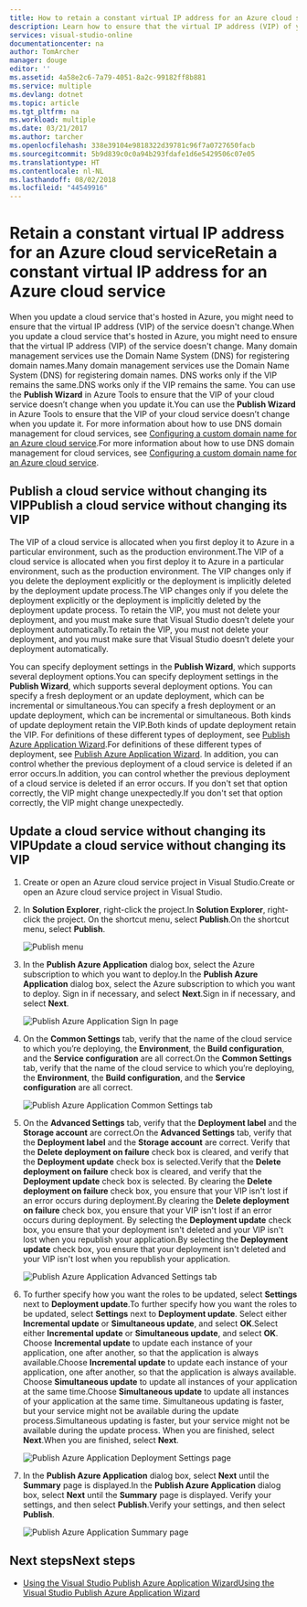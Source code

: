 ```yaml
---
title: How to retain a constant virtual IP address for an Azure cloud service | Microsoft Docs
description: Learn how to ensure that the virtual IP address (VIP) of your Azure cloud service doesn't change.
services: visual-studio-online
documentationcenter: na
author: TomArcher
manager: douge
editor: ''
ms.assetid: 4a58e2c6-7a79-4051-8a2c-99182ff8b881
ms.service: multiple
ms.devlang: dotnet
ms.topic: article
ms.tgt_pltfrm: na
ms.workload: multiple
ms.date: 03/21/2017
ms.author: tarcher
ms.openlocfilehash: 338e39104e9818322d39781c96f7a0727650facb
ms.sourcegitcommit: 5b9d839c0c0a94b293fdafe1d6e5429506c07e05
ms.translationtype: HT
ms.contentlocale: nl-NL
ms.lasthandoff: 08/02/2018
ms.locfileid: "44549916"
---
```

# <a name="retain-a-constant-virtual-ip-address-for-an-azure-cloud-service"></a><span data-ttu-id="5218c-103">Retain a constant virtual IP address for an Azure cloud service</span><span class="sxs-lookup"><span data-stu-id="5218c-103">Retain a constant virtual IP address for an Azure cloud service</span></span>
<span data-ttu-id="5218c-104">When you update a cloud service that's hosted in Azure, you might need to ensure that the virtual IP address (VIP) of the service doesn't change.</span><span class="sxs-lookup"><span data-stu-id="5218c-104">When you update a cloud service that's hosted in Azure, you might need to ensure that the virtual IP address (VIP) of the service doesn't change.</span></span> <span data-ttu-id="5218c-105">Many domain management services use the Domain Name System (DNS) for registering domain names.</span><span class="sxs-lookup"><span data-stu-id="5218c-105">Many domain management services use the Domain Name System (DNS) for registering domain names.</span></span> <span data-ttu-id="5218c-106">DNS works only if the VIP remains the same.</span><span class="sxs-lookup"><span data-stu-id="5218c-106">DNS works only if the VIP remains the same.</span></span> <span data-ttu-id="5218c-107">You can use the **Publish Wizard** in Azure Tools to ensure that the VIP of your cloud service doesn’t change when you update it.</span><span class="sxs-lookup"><span data-stu-id="5218c-107">You can use the **Publish Wizard** in Azure Tools to ensure that the VIP of your cloud service doesn’t change when you update it.</span></span> <span data-ttu-id="5218c-108">For more information about how to use DNS domain management for cloud services, see [Configuring a custom domain name for an Azure cloud service](cloud-services/cloud-services-custom-domain-name.md).</span><span class="sxs-lookup"><span data-stu-id="5218c-108">For more information about how to use DNS domain management for cloud services, see [Configuring a custom domain name for an Azure cloud service](cloud-services/cloud-services-custom-domain-name.md).</span></span>

## <a name="publish-a-cloud-service-without-changing-its-vip"></a><span data-ttu-id="5218c-109">Publish a cloud service without changing its VIP</span><span class="sxs-lookup"><span data-stu-id="5218c-109">Publish a cloud service without changing its VIP</span></span>
<span data-ttu-id="5218c-110">The VIP of a cloud service is allocated when you first deploy it to Azure in a particular environment, such as the production environment.</span><span class="sxs-lookup"><span data-stu-id="5218c-110">The VIP of a cloud service is allocated when you first deploy it to Azure in a particular environment, such as the production environment.</span></span> <span data-ttu-id="5218c-111">The VIP changes only if you delete the deployment explicitly or the deployment is implicitly deleted by the deployment update process.</span><span class="sxs-lookup"><span data-stu-id="5218c-111">The VIP changes only if you delete the deployment explicitly or the deployment is implicitly deleted by the deployment update process.</span></span> <span data-ttu-id="5218c-112">To retain the VIP, you must not delete your deployment, and you must make sure that Visual Studio doesn’t delete your deployment automatically.</span><span class="sxs-lookup"><span data-stu-id="5218c-112">To retain the VIP, you must not delete your deployment, and you must make sure that Visual Studio doesn’t delete your deployment automatically.</span></span> 

<span data-ttu-id="5218c-113">You can specify deployment settings in the **Publish Wizard**, which supports several deployment options.</span><span class="sxs-lookup"><span data-stu-id="5218c-113">You can specify deployment settings in the **Publish Wizard**, which supports several deployment options.</span></span> <span data-ttu-id="5218c-114">You can specify a fresh deployment or an update deployment, which can be incremental or simultaneous.</span><span class="sxs-lookup"><span data-stu-id="5218c-114">You can specify a fresh deployment or an update deployment, which can be incremental or simultaneous.</span></span> <span data-ttu-id="5218c-115">Both kinds of update deployment retain the VIP.</span><span class="sxs-lookup"><span data-stu-id="5218c-115">Both kinds of update deployment retain the VIP.</span></span> <span data-ttu-id="5218c-116">For definitions of these different types of deployment, see [Publish Azure Application Wizard](vs-azure-tools-publish-azure-application-wizard.md).</span><span class="sxs-lookup"><span data-stu-id="5218c-116">For definitions of these different types of deployment, see [Publish Azure Application Wizard](vs-azure-tools-publish-azure-application-wizard.md).</span></span> <span data-ttu-id="5218c-117">In addition, you can control whether the previous deployment of a cloud service is deleted if an error occurs.</span><span class="sxs-lookup"><span data-stu-id="5218c-117">In addition, you can control whether the previous deployment of a cloud service is deleted if an error occurs.</span></span> <span data-ttu-id="5218c-118">If you don't set that option correctly, the VIP might change unexpectedly.</span><span class="sxs-lookup"><span data-stu-id="5218c-118">If you don't set that option correctly, the VIP might change unexpectedly.</span></span>

## <a name="update-a-cloud-service-without-changing-its-vip"></a><span data-ttu-id="5218c-119">Update a cloud service without changing its VIP</span><span class="sxs-lookup"><span data-stu-id="5218c-119">Update a cloud service without changing its VIP</span></span>
1. <span data-ttu-id="5218c-120">Create or open an Azure cloud service project in Visual Studio.</span><span class="sxs-lookup"><span data-stu-id="5218c-120">Create or open an Azure cloud service project in Visual Studio.</span></span> 

2. <span data-ttu-id="5218c-121">In **Solution Explorer**, right-click the project.</span><span class="sxs-lookup"><span data-stu-id="5218c-121">In **Solution Explorer**, right-click the project.</span></span> <span data-ttu-id="5218c-122">On the shortcut menu, select **Publish**.</span><span class="sxs-lookup"><span data-stu-id="5218c-122">On the shortcut menu, select **Publish**.</span></span>

    ![Publish menu](https://docstestmedia1.blob.core.windows.net/azure-media/articles/media/vs-azure-tools-cloud-service-retain-a-constant-virtual-ip-address/solution-explorer-publish-menu.png)

3. <span data-ttu-id="5218c-124">In the **Publish Azure Application** dialog box, select the Azure subscription to which you want to deploy.</span><span class="sxs-lookup"><span data-stu-id="5218c-124">In the **Publish Azure Application** dialog box, select the Azure subscription to which you want to deploy.</span></span> <span data-ttu-id="5218c-125">Sign in if necessary, and select **Next**.</span><span class="sxs-lookup"><span data-stu-id="5218c-125">Sign in if necessary, and select **Next**.</span></span>

    ![Publish Azure Application Sign In page](https://docstestmedia1.blob.core.windows.net/azure-media/articles/media/vs-azure-tools-cloud-service-retain-a-constant-virtual-ip-address/azure-publish-signin.png)

4. <span data-ttu-id="5218c-127">On the **Common Settings** tab, verify that the name of the cloud service to which you’re deploying, the **Environment**, the **Build configuration**, and the **Service configuration** are all correct.</span><span class="sxs-lookup"><span data-stu-id="5218c-127">On the **Common Settings** tab, verify that the name of the cloud service to which you’re deploying, the **Environment**, the **Build configuration**, and the **Service configuration** are all correct.</span></span>

    ![Publish Azure Application Common Settings tab](https://docstestmedia1.blob.core.windows.net/azure-media/articles/media/vs-azure-tools-cloud-service-retain-a-constant-virtual-ip-address/azure-publish-common-settings.png)

5. <span data-ttu-id="5218c-129">On the **Advanced Settings** tab, verify that the **Deployment label** and the **Storage account** are correct.</span><span class="sxs-lookup"><span data-stu-id="5218c-129">On the **Advanced Settings** tab, verify that the **Deployment label** and the **Storage account** are correct.</span></span> <span data-ttu-id="5218c-130">Verify that the **Delete deployment on failure** check box is cleared, and verify that the **Deployment update** check box is selected.</span><span class="sxs-lookup"><span data-stu-id="5218c-130">Verify that the **Delete deployment on failure** check box is cleared, and verify that the **Deployment update** check box is selected.</span></span> <span data-ttu-id="5218c-131">By clearing the **Delete deployment on failure** check box, you ensure that your VIP isn't lost if an error occurs during deployment.</span><span class="sxs-lookup"><span data-stu-id="5218c-131">By clearing the **Delete deployment on failure** check box, you ensure that your VIP isn't lost if an error occurs during deployment.</span></span> <span data-ttu-id="5218c-132">By selecting the **Deployment update** check box, you ensure that your deployment isn't deleted and your VIP isn't lost when you republish your application.</span><span class="sxs-lookup"><span data-stu-id="5218c-132">By selecting the **Deployment update** check box, you ensure that your deployment isn't deleted and your VIP isn't lost when you republish your application.</span></span> 

    ![Publish Azure Application Advanced Settings tab](https://docstestmedia1.blob.core.windows.net/azure-media/articles/media/vs-azure-tools-cloud-service-retain-a-constant-virtual-ip-address/azure-publish-advanced-settings.png)

6. <span data-ttu-id="5218c-134">To further specify how you want the roles to be updated, select **Settings** next to **Deployment update**.</span><span class="sxs-lookup"><span data-stu-id="5218c-134">To further specify how you want the roles to be updated, select **Settings** next to **Deployment update**.</span></span> <span data-ttu-id="5218c-135">Select either **Incremental update** or **Simultaneous update**, and select **OK**.</span><span class="sxs-lookup"><span data-stu-id="5218c-135">Select either **Incremental update** or **Simultaneous update**, and select **OK**.</span></span> <span data-ttu-id="5218c-136">Choose **Incremental update** to update each instance of your application, one after another, so that the application is always available.</span><span class="sxs-lookup"><span data-stu-id="5218c-136">Choose **Incremental update** to update each instance of your application, one after another, so that the application is always available.</span></span> <span data-ttu-id="5218c-137">Choose **Simultaneous update** to update all instances of your application at the same time.</span><span class="sxs-lookup"><span data-stu-id="5218c-137">Choose **Simultaneous update** to update all instances of your application at the same time.</span></span> <span data-ttu-id="5218c-138">Simultaneous updating is faster, but your service might not be available during the update process.</span><span class="sxs-lookup"><span data-stu-id="5218c-138">Simultaneous updating is faster, but your service might not be available during the update process.</span></span> <span data-ttu-id="5218c-139">When you are finished, select **Next**.</span><span class="sxs-lookup"><span data-stu-id="5218c-139">When you are finished, select **Next**.</span></span>

    ![Publish Azure Application Deployment Settings page](https://docstestmedia1.blob.core.windows.net/azure-media/articles/media/vs-azure-tools-cloud-service-retain-a-constant-virtual-ip-address/azure-publish-deployment-update-settings.png)

7. <span data-ttu-id="5218c-141">In the **Publish Azure Application** dialog box, select **Next** until the **Summary** page is displayed.</span><span class="sxs-lookup"><span data-stu-id="5218c-141">In the **Publish Azure Application** dialog box, select **Next** until the **Summary** page is displayed.</span></span> <span data-ttu-id="5218c-142">Verify your settings, and then select **Publish**.</span><span class="sxs-lookup"><span data-stu-id="5218c-142">Verify your settings, and then select **Publish**.</span></span>
   
    ![Publish Azure Application Summary page](https://docstestmedia1.blob.core.windows.net/azure-media/articles/media/vs-azure-tools-cloud-service-retain-a-constant-virtual-ip-address/azure-publish-summary.png)

## <a name="next-steps"></a><span data-ttu-id="5218c-144">Next steps</span><span class="sxs-lookup"><span data-stu-id="5218c-144">Next steps</span></span>
- [<span data-ttu-id="5218c-145">Using the Visual Studio Publish Azure Application Wizard</span><span class="sxs-lookup"><span data-stu-id="5218c-145">Using the Visual Studio Publish Azure Application Wizard</span></span>](vs-azure-tools-publish-azure-application-wizard.md)







